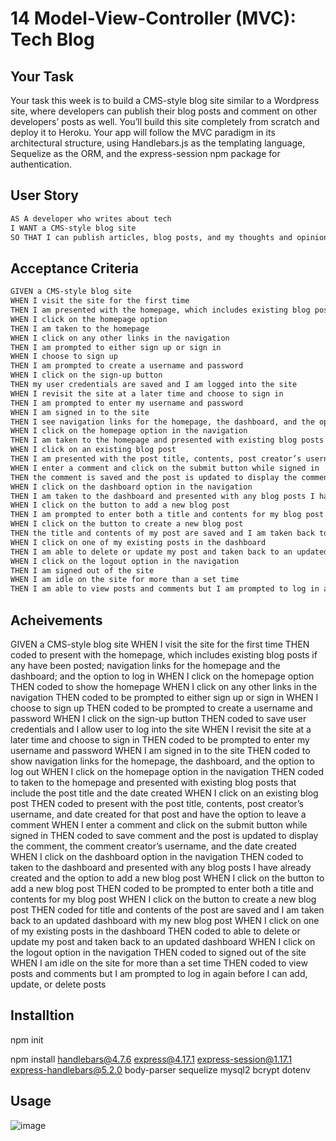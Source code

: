 # 14 Model-View-Controller (MVC): Tech Blog

## Your Task

Your task this week is to build a CMS-style blog site similar to a Wordpress site, where developers can publish their blog posts and comment on other developers’ posts as well. You’ll build this site completely from scratch and deploy it to Heroku. Your app will follow the MVC paradigm in its architectural structure, using Handlebars.js as the templating language, Sequelize as the ORM, and the express-session npm package for authentication.

## User Story

```md
AS A developer who writes about tech
I WANT a CMS-style blog site
SO THAT I can publish articles, blog posts, and my thoughts and opinions
```

## Acceptance Criteria

```md
GIVEN a CMS-style blog site
WHEN I visit the site for the first time
THEN I am presented with the homepage, which includes existing blog posts if any have been posted; navigation links for the homepage and the dashboard; and the option to log in
WHEN I click on the homepage option
THEN I am taken to the homepage
WHEN I click on any other links in the navigation
THEN I am prompted to either sign up or sign in
WHEN I choose to sign up
THEN I am prompted to create a username and password
WHEN I click on the sign-up button
THEN my user credentials are saved and I am logged into the site
WHEN I revisit the site at a later time and choose to sign in
THEN I am prompted to enter my username and password
WHEN I am signed in to the site
THEN I see navigation links for the homepage, the dashboard, and the option to log out
WHEN I click on the homepage option in the navigation
THEN I am taken to the homepage and presented with existing blog posts that include the post title and the date created
WHEN I click on an existing blog post
THEN I am presented with the post title, contents, post creator’s username, and date created for that post and have the option to leave a comment
WHEN I enter a comment and click on the submit button while signed in
THEN the comment is saved and the post is updated to display the comment, the comment creator’s username, and the date created
WHEN I click on the dashboard option in the navigation
THEN I am taken to the dashboard and presented with any blog posts I have already created and the option to add a new blog post
WHEN I click on the button to add a new blog post
THEN I am prompted to enter both a title and contents for my blog post
WHEN I click on the button to create a new blog post
THEN the title and contents of my post are saved and I am taken back to an updated dashboard with my new blog post
WHEN I click on one of my existing posts in the dashboard
THEN I am able to delete or update my post and taken back to an updated dashboard
WHEN I click on the logout option in the navigation
THEN I am signed out of the site
WHEN I am idle on the site for more than a set time
THEN I am able to view posts and comments but I am prompted to log in again before I can add, update, or delete posts
```

## Acheivements

GIVEN a CMS-style blog site
WHEN I visit the site for the first time
THEN coded to present with the homepage, which includes existing blog posts if any have been posted; navigation links for the homepage and the dashboard; and the option to log in
WHEN I click on the homepage option
THEN coded to show the homepage
WHEN I click on any other links in the navigation
THEN coded to be prompted to either sign up or sign in
WHEN I choose to sign up
THEN coded to be prompted to create a username and password
WHEN I click on the sign-up button
THEN coded to save user credentials and I allow user to log into the site
WHEN I revisit the site at a later time and choose to sign in
THEN coded to be prompted to enter my username and password
WHEN I am signed in to the site
THEN coded to show navigation links for the homepage, the dashboard, and the option to log out
WHEN I click on the homepage option in the navigation
THEN coded to taken to the homepage and presented with existing blog posts that include the post title and the date created
WHEN I click on an existing blog post
THEN coded to present with the post title, contents, post creator’s username, and date created for that post and have the option to leave a comment
WHEN I enter a comment and click on the submit button while signed in
THEN coded to save comment and the post is updated to display the comment, the comment creator’s username, and the date created
WHEN I click on the dashboard option in the navigation
THEN coded to  taken to the dashboard and presented with any blog posts I have already created and the option to add a new blog post
WHEN I click on the button to add a new blog post
THEN coded to be prompted to enter both a title and contents for my blog post
WHEN I click on the button to create a new blog post
THEN coded for title and contents of the post are saved and I am taken back to an updated dashboard with my new blog post
WHEN I click on one of my existing posts in the dashboard
THEN coded to able to delete or update my post and taken back to an updated dashboard
WHEN I click on the logout option in the navigation
THEN coded to signed out of the site
WHEN I am idle on the site for more than a set time
THEN coded to view posts and comments but I am prompted to log in again before I can add, update, or delete posts


## Installtion

npm init

npm install handlebars@4.7.6 express@4.17.1 express-session@1.17.1 express-handlebars@5.2.0 body-parser sequelize mysql2 bcrypt dotenv

## Usage

![image](https://github.com/SanjeethTharmarajah/cmsblogs/assets/130941252/2555ed09-28a9-4a5b-8174-0238576246bb)


